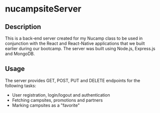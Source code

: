 # nucampsiteServer

## Description

This is a back-end server created for my Nucamp class to be used in conjunction with the React and React-Native applications that we built earlier during our bootcamp. 
The server was built using Node.js, Express.js and MongoDB.

## Usage

The server provides GET, POST, PUT and DELETE endpoints for the following tasks:
- User registration, login/logout and authentication
- Fetching campsites, promotions and partners
- Marking campsites as a "favorite"


